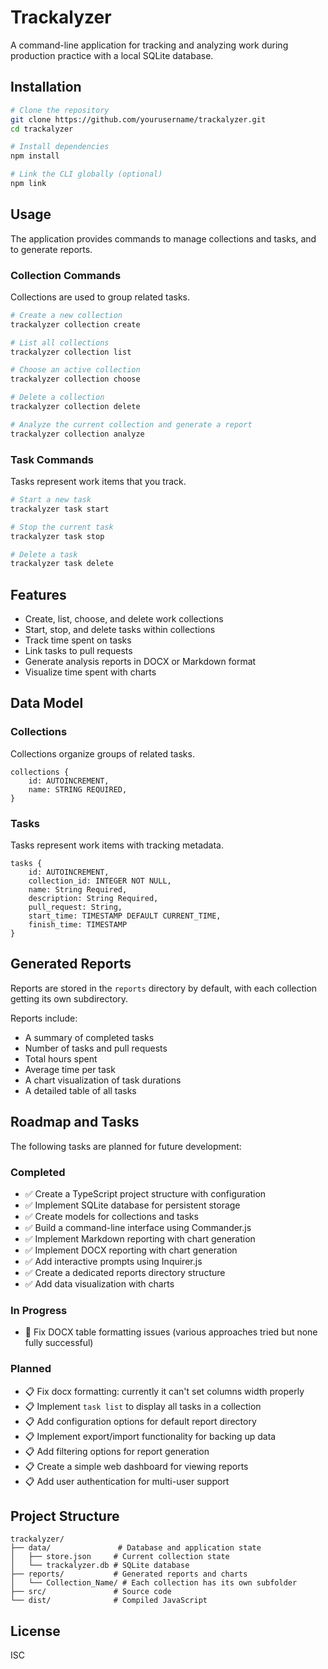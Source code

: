 # Trackalyzer

A command-line application for tracking and analyzing work during production practice with a local SQLite database.

## Installation

```bash
# Clone the repository
git clone https://github.com/yourusername/trackalyzer.git
cd trackalyzer

# Install dependencies
npm install

# Link the CLI globally (optional)
npm link
```

## Usage

The application provides commands to manage collections and tasks, and to generate reports.

### Collection Commands

Collections are used to group related tasks.

```bash
# Create a new collection
trackalyzer collection create

# List all collections
trackalyzer collection list

# Choose an active collection
trackalyzer collection choose

# Delete a collection
trackalyzer collection delete

# Analyze the current collection and generate a report
trackalyzer collection analyze
```

### Task Commands

Tasks represent work items that you track.

```bash
# Start a new task
trackalyzer task start

# Stop the current task
trackalyzer task stop

# Delete a task
trackalyzer task delete
```

## Features

- Create, list, choose, and delete work collections
- Start, stop, and delete tasks within collections
- Track time spent on tasks
- Link tasks to pull requests
- Generate analysis reports in DOCX or Markdown format
- Visualize time spent with charts

## Data Model

### Collections

Collections organize groups of related tasks.

```
collections {
	id: AUTOINCREMENT,
	name: STRING REQUIRED,
}
```

### Tasks

Tasks represent work items with tracking metadata.

```
tasks {
	id: AUTOINCREMENT,
	collection_id: INTEGER NOT NULL,
    name: String Required,
	description: String Required, 
	pull_request: String,
	start_time: TIMESTAMP DEFAULT CURRENT_TIME,
	finish_time: TIMESTAMP
}
```

## Generated Reports

Reports are stored in the `reports` directory by default, with each collection getting its own subdirectory.

Reports include:
- A summary of completed tasks
- Number of tasks and pull requests
- Total hours spent
- Average time per task
- A chart visualization of task durations
- A detailed table of all tasks

## Roadmap and Tasks

The following tasks are planned for future development:

### Completed
- ✅ Create a TypeScript project structure with configuration
- ✅ Implement SQLite database for persistent storage
- ✅ Create models for collections and tasks
- ✅ Build a command-line interface using Commander.js
- ✅ Implement Markdown reporting with chart generation
- ✅ Implement DOCX reporting with chart generation
- ✅ Add interactive prompts using Inquirer.js
- ✅ Create a dedicated reports directory structure
- ✅ Add data visualization with charts

### In Progress
- 🔄 Fix DOCX table formatting issues (various approaches tried but none fully successful)

### Planned

- 📋 Fix docx formatting: currently it can't set columns width properly
- 📋 Implement `task list` to display all tasks in a collection
- 📋 Add configuration options for default report directory
- 📋 Implement export/import functionality for backing up data
- 📋 Add filtering options for report generation
- 📋 Create a simple web dashboard for viewing reports
- 📋 Add user authentication for multi-user support

## Project Structure

```
trackalyzer/
├── data/               # Database and application state
│   ├── store.json     # Current collection state
│   └── trackalyzer.db # SQLite database
├── reports/           # Generated reports and charts
│   └── Collection_Name/ # Each collection has its own subfolder
├── src/               # Source code
└── dist/              # Compiled JavaScript
```

## License

ISC
